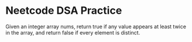 <h1> Neetcode DSA Practice</h1>

Given an integer array nums, return true if any value appears at least twice in the array, and return false if every element is distinct.

 